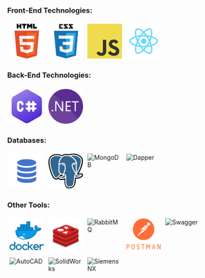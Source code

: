 ### Front-End Technologies:
<div style="display: flex; flex-wrap: wrap;">
    <img src="https://raw.githubusercontent.com/github/explore/80688e429a7d4ef2fca1e82350fe8e3517d3494d/topics/html/html.png" alt="HTML5" width="80" style="margin: 5px;"/> 
    <img src="https://raw.githubusercontent.com/github/explore/80688e429a7d4ef2fca1e82350fe8e3517d3494d/topics/css/css.png" alt="CSS3" width="80" style="margin: 5px;"/> 
    <img src="https://raw.githubusercontent.com/github/explore/80688e429a7d4ef2fca1e82350fe8e3517d3494d/topics/javascript/javascript.png" alt="JavaScript" width="80" style="margin: 5px;"/> 
    <img src="https://raw.githubusercontent.com/github/explore/80688e429a7d4ef2fca1e82350fe8e3517d3494d/topics/react/react.png" alt="ReactJS" width="80" style="margin: 5px;"/> 
</div>

### Back-End Technologies:
<div style="display: flex; flex-wrap: wrap;">
    <img src="https://raw.githubusercontent.com/github/explore/80688e429a7d4ef2fca1e82350fe8e3517d3494d/topics/csharp/csharp.png" alt="C#" width="80" style="margin: 5px;"/> 
    <img src="https://raw.githubusercontent.com/github/explore/80688e429a7d4ef2fca1e82350fe8e3517d3494d/topics/dotnet/dotnet.png" alt=".NET Core" width="80" style="margin: 5px;"/> 
</div>

### Databases:
<div style="display: flex; flex-wrap: wrap;">
    <img src="https://raw.githubusercontent.com/github/explore/80688e429a7d4ef2fca1e82350fe8e3517d3494d/topics/sql/sql.png" alt="SQL Server" width="80" style="margin: 5px;"/> 
    <img src="https://raw.githubusercontent.com/github/explore/80688e429a7d4ef2fca1e82350fe8e3517d3494d/topics/postgresql/postgresql.png" alt="PostgreSQL" width="80" style="margin: 5px;"/> 
    <img src="https://www.vectorlogo.zone/logos/mongodb/mongodb-icon.svg" alt="MongoDB" width="80" style="margin: 5px;"/>
    <img src="https://dapper-tattoo.com/assets/dapper-logo.svg" alt="Dapper" width="80" style="margin: 5px;"/>
</div>

### Other Tools:
<div style="display: flex; flex-wrap: wrap;">
    <img src="https://raw.githubusercontent.com/github/explore/80688e429a7d4ef2fca1e82350fe8e3517d3494d/topics/docker/docker.png" alt="Docker" width="80" style="margin: 5px;"/> 
    <img src="https://raw.githubusercontent.com/github/explore/80688e429a7d4ef2fca1e82350fe8e3517d3494d/topics/redis/redis.png" alt="Redis" width="80" style="margin: 5px;"/> 
    <img src="https://raw.githubusercontent.com/github/explore/5d2c7729a8c8ef72c3f1d1a72762c4f0f5c4e3e1/topics/rabbitmq/rabbitmq.png" alt="RabbitMQ" width="80" style="margin: 5px;"/> 
    <img src="https://raw.githubusercontent.com/github/explore/8e50b6debdc68ec562f5ac2dc8c75e9d1c2d01c3/topics/postman/postman.png" alt="Postman" width="80" style="margin: 5px;"/> 
    <img src="https://raw.githubusercontent.com/github/explore/80688e429a7d4ef2fca1e82350fe8e3517d3494d/topics/swagger/swagger.png" alt="Swagger" width="80" style="margin: 5px;"/> 
    <img src="https://raw.githubusercontent.com/github/explore/69a7ae4e6d34aa92eaf6bdfddf5e0c802e845bcf/topics/autocad/autocad.png" alt="AutoCAD" width="80" style="margin: 5px;"/> 
    <img src="https://raw.githubusercontent.com/github/explore/9bcb5f5f7e39cb9b835b5a1ff4e52c7c97e1f59b/topics/solidworks/solidworks.png" alt="SolidWorks" width="80" style="margin: 5px;"/> 
    <img src="https://raw.githubusercontent.com/github/explore/9cb4445c8c5b10f8478575e647c79cbfe75ae9c7/topics/siemens/siemens.png" alt="Siemens NX" width="80" style="margin: 5px;"/> 
</div>
